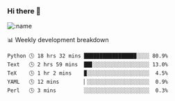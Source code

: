 ### Hi there 👋

<!--
**lv2020/lv2020** is a ✨ _special_ ✨ repository because its `README.md` (this file) appears on your GitHub profile.

Here are some ideas to get you started:

- 🔭 I’m currently working on ...
- 🌱 I’m currently learning ...
- 👯 I’m looking to collaborate on ...
- 🤔 I’m looking for help with ...
- 💬 Ask me about ...
- 📫 How to reach me: ...
- 😄 Pronouns: ...
- ⚡ Fun fact: ...
-->
![:name](https://count.getloli.com/get/@:lv2020)
 <!-- waka-box start -->
📊 Weekly development breakdown
```text
Python 🕓 18 hrs 32 mins ████████████████▉░░░░ 80.9%
Text   🕓 2 hrs 59 mins  ██▋░░░░░░░░░░░░░░░░░░ 13.0%
TeX    🕓 1 hr 2 mins    ▉░░░░░░░░░░░░░░░░░░░░  4.5%
YAML   🕓 12 mins        ▏░░░░░░░░░░░░░░░░░░░░  0.9%
Perl   🕓 3 mins         ░░░░░░░░░░░░░░░░░░░░░  0.3%
```
<!-- Powered by https://github.com/YouEclipse/waka-box-go . -->
<!-- waka-box end -->
